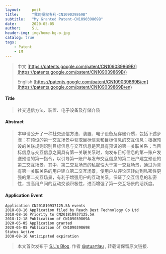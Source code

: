 ```yaml
---
layout:     post
title:      "我的授权专利-CN109039869B"
subtitle:   "My Granted Patent-CN109039869B"
date:       2020-05-05
author:     S.L
header-img: img/home-bg-o.jpg
catalog: true
tags:
    - Patent
    - IM
---
```

> 中文 [https://patents.google.com/patent/CN109039869B/](https://patents.google.com/patent/CN109039869B/)
>
> English [https://patents.google.com/patent/CN109039869B/en](https://patents.google.com/patent/CN109039869B/en)

#### Title
> 社交通信方法、装置、电子设备及存储介质


#### Abstract
> 本申请公开了一种社交通信方法、装置、电子设备及存储介质，包括下述步骤：在预设的第一交互场景中获取目标信息和目标信息的交互信息；根据预设的关联规则识别目标信息与交互信息是否具有预设的第一关联关系；当目标信息与交互信息之间具有第一关联关系时，向发布目标信息的第一账户发送预设的第一指令，以引导第一账户与发布交互信息的第二账户建立预设的第二交互场景，其中，第二交互场景的私密性大于第一交互场景，通过为具有第一关联关系的用户建立第二交互场景，使用户从评论区转向到私密性更强的第二交互场景，有利于增强用户的互动关系，保证了交互信息的私密性，提高用户间的互动交谈积极性，进而增强了第一交互场景的活跃度。



#### Application Event
```
Application CN201810937125.5A events 
2018-08-16 Application filed by Reach Best Technology Co Ltd
2018-08-16 Priority to CN201810937125.5A
2018-12-18 Publication of CN109039869A
2020-05-05 Application granted
2020-05-05 Publication of CN109039869B
Status Active
2038-08-16 Anticipated expiration

```
> 本文首次发布于 [S.L's Blog](http://elsef.com), 作者 [@stuartlau](http://github.com/stuartlau) ,
转载请保留原文链接.
